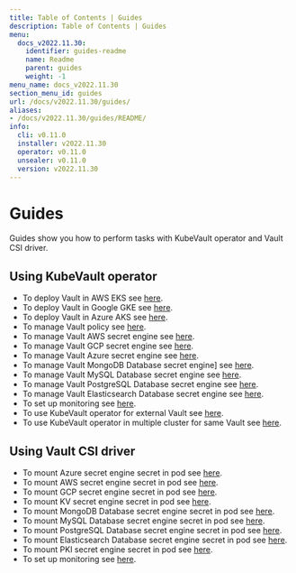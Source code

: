 ```yaml
---
title: Table of Contents | Guides
description: Table of Contents | Guides
menu:
  docs_v2022.11.30:
    identifier: guides-readme
    name: Readme
    parent: guides
    weight: -1
menu_name: docs_v2022.11.30
section_menu_id: guides
url: /docs/v2022.11.30/guides/
aliases:
- /docs/v2022.11.30/guides/README/
info:
  cli: v0.11.0
  installer: v2022.11.30
  operator: v0.11.0
  unsealer: v0.11.0
  version: v2022.11.30
---
```


# Guides

Guides show you how to perform tasks with KubeVault operator and Vault CSI driver.

## Using KubeVault operator

- To deploy Vault in AWS EKS see [here](/docs/v2022.11.30/guides/platforms/eks).
- To deploy Vault in Google GKE see [here](/docs/v2022.11.30/guides/platforms/gke).
- To deploy Vault in Azure AKS see [here](/docs/v2022.11.30/guides/platforms/aks).
- To manage Vault policy see [here](/docs/v2022.11.30/guides/policy-management/overview).
- To manage Vault AWS secret engine see [here](/docs/v2022.11.30/guides/secret-engines/aws/overview).
- To manage Vault GCP secret engine see [here](/docs/v2022.11.30/guides/secret-engines/gcp/overview).
- To manage Vault Azure secret engine see [here](/docs/v2022.11.30/guides/secret-engines/azure/overview).
- To manage Vault MongoDB Database secret engine] see [here](/docs/v2022.11.30/guides/secret-engines/mongodb/overview).
- To manage Vault MySQL Database secret engine see [here](/docs/v2022.11.30/guides/secret-engines/mysql/overview).
- To manage Vault PostgreSQL Database secret engine see [here](/docs/v2022.11.30/guides/secret-engines/postgres/overview).
- To manage Vault Elasticsearch Database secret engine see [here](/docs/v2022.11.30/guides/secret-engines/elasticsearch/overview).
- To set up monitoring see [here](/docs/v2022.11.30/guides/monitoring/overview).
- To use KubeVault operator for external Vault see [here](/docs/v2022.11.30/guides/platforms/external-vault).
- To use KubeVault operator in multiple cluster for same Vault see [here](/docs/v2022.11.30/guides/platforms/multi-cluster-vault).

## Using Vault CSI driver

- To mount Azure secret engine secret in pod see [here](/docs/v2022.11.30/guides/secret-engines/azure/csi-driver).
- To mount AWS secret engine secret in pod see [here](/docs/v2022.11.30/guides/secret-engines/aws/csi-driver).
- To mount GCP secret engine secret in pod see [here](/docs/v2022.11.30/guides/secret-engines/gcp/csi-driver).
- To mount KV secret engine secret in pod see [here](/docs/v2022.11.30/guides/secret-engines/kv/csi-driver).
- To mount MongoDB Database secret engine secret in pod see [here](/docs/v2022.11.30/guides/secret-engines/mongodb/csi-driver).
- To mount MySQL Database secret engine secret in pod see [here](/docs/v2022.11.30/guides/secret-engines/mysql/csi-driver).
- To mount PostgreSQL Database secret engine secret in pod see [here](/docs/v2022.11.30/guides/secret-engines/postgres/csi-driver).
- To mount Elasticsearch Database secret engine secret in pod see [here](/docs/v2022.11.30/guides/secret-engines/elasticsearch/csi-driver).
- To mount PKI secret engine secret in pod see [here](/docs/v2022.11.30/guides/secret-engines/pki/csi-driver).
- To set up monitoring see [here](/docs/v2022.11.30/guides/monitoring/overview).
